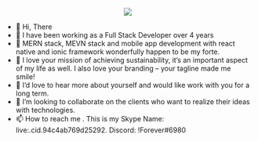                                              
<p align="center">
  <a href="https://github.com/DenverCoder1/readme-typing-svg"><img src="https://readme-typing-svg.herokuapp.com/?lines=Senior%20full%20stack%20developer;4+%2B%20years%20of%20experience;Being%20passionate%20and%20creative&center=true&weight=500&size=20&color=22F7BB&width=380&height=45"></a>
</p>  
                                             

- 👋 Hi, There
- 👀 I have been working as a Full Stack Developer over 4 years
- 🌱 MERN stack, MEVN stack and mobile app development with react native and ionic framework wonderfully happen to be my forte.
- 🌱 I love your mission of achieving sustainability, it’s an important aspect of my life as well. I also love your branding – your tagline made me smile!
- 🌱 I’d love to hear more about yourself and would like work with you for a long term.
- 💞️ I’m looking to collaborate on the clients who want to realize their ideas with technologies.
- 📫 How to reach me .
      This is my Skype Name: live:.cid.94c4ab769d25292.
      Discord: !Forever#6980

<!---
golden-strike/golden-strike is a ✨ special ✨ repository because its `README.md` (this file) appears on your GitHub profile.
You can click the Preview link to take a look at your changes.
--->
